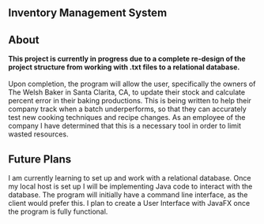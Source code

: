 ## Inventory Management System

## About
**This project is currently in progress due to a complete re-design of the project structure from working with .txt files to a relational database.** 
<br />
<br />
Upon completion, the program will allow the user, specifically the owners of The Welsh Baker in Santa Clarita, CA, to update their stock and calculate percent error in their baking productions. This is being written to help their company track when a batch underperforms, so that they can accurately test new cooking techniques and recipe changes. As an employee of the company I have determined that this is a necessary tool in order to limit wasted resources.

## Future Plans
I am currently learning to set up and work with a relational database. Once my local host is set up I will be implementing Java code to interact with the database. The program will initially have a command line interface, as the client would prefer this. I plan to create a User Interface with JavaFX once the program is fully functional. 


